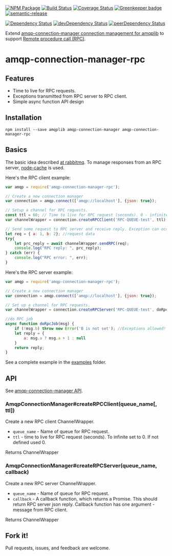 [![NPM Package](https://img.shields.io/npm/v/amqp-connection-manager-rpc.svg?style=flat-square)](https://www.npmjs.org/package/amqp-connection-manager-rpc)
[![Build Status](https://travis-ci.org/niahmiah/amqp-connection-manager-rpc.svg?branch=master)](https://travis-ci.org/niahmiah/amqp-connection-manager-rpc)
[![Coverage Status](https://coveralls.io/repos/niahmiah/amqp-connection-manager-rpc/badge.svg?branch=master&service=github)](https://coveralls.io/github/niahmiah/amqp-connection-manager-rpc?branch=master)
[![Greenkeeper badge](https://badges.greenkeeper.io/niahmiah/amqp-connection-manager-rpc.svg)](https://greenkeeper.io/)
[![semantic-release](https://img.shields.io/badge/%20%20%F0%9F%93%A6%F0%9F%9A%80-semantic--release-e10079.svg)](https://github.com/semantic-release/semantic-release)

[![Dependency Status](https://david-dm.org/niahmiah/amqp-connection-manager-rpc.svg)](https://david-dm.org/niahmiah/amqp-connection-manager-rpc)
[![devDependency Status](https://david-dm.org/niahmiah/amqp-connection-manager-rpc/dev-status.svg)](https://david-dm.org/niahmiah/amqp-connection-manager-rpc#info=devDependencies)
[![peerDependency Status](https://david-dm.org/niahmiah/amqp-connection-manager-rpc/peer-status.svg)](https://david-dm.org/niahmiah/amqp-connection-manager-rpc#info=peerDependencies)

Extend [amqp-connection-manager connection management for amqplib](https://github.com/niahmiah/node-amqp-connection-manager) to support [Remote procedure call (RPC)](https://www.rabbitmq.com/tutorials/tutorial-six-java.html).

# amqp-connection-manager-rpc

## Features

* Time to live for RPC requests.
* Exceptions transmitted from RPC server to RPC client.
* Simple async function API design

## Installation

    npm install --save amqplib amqp-connection-manager amqp-connection-manager-rpc

## Basics

The basic idea described [at rabbitmq](https://www.rabbitmq.com/tutorials/tutorial-six-java.html).
To manage responses from an RPC server, [node-cache](https://github.com/mpneuried/nodecache) is used.


Here's the RPC client example:

```js
var amqp = require('amqp-connection-manager-rpc');

// Create a new connection manager
var connection = amqp.connect(['amqp://localhost'], {json: true});

// Setup a channel for RPC requests.
const ttl = 60; // Time to live for RPC request (seconds). 0 - infinite
var channelWrapper = connection.createRPCClient('RPC-QUEUE-test', ttl);

// Send some request to RPC server and receive reply. Exception can occupied!
let req = { a: 1, b: 2}; //request data
try{
    let prc_reply = await channelWrapper.sendRPC(req);
    console.log("RPC reply: ", prc_reply);
} catch (err) {
    console.log("RPC error: ", err);
}

```

Here's the RPC server example:

```js
var amqp = require('amqp-connection-manager-rpc');

// Create a new connection manager
var connection = amqp.connect(['amqp://localhost'], {json: true});

// Set up a channel for RPC requests.
var channelWrapper = connection.createRPCServer('RPC-QUEUE-test', doRpcJob);

//do RPC job
async function doRpcJob(msg) {
    if (!msg.b) throw new Error('B is not set'); //Exceptions allowed! Will be send to RPC client.
    let reply = {
        a: msg.a ? msg.a + 1 : null
    }
    return reply;
}

```

See a complete example in the [examples](./examples) folder.

## API

See [amqp-connection-manager API](https://github.com/niahmiah/node-amqp-connection-manager).

### AmqpConnectionManager#createRPCClient(queue_name[, ttl])

Create a new RPC client ChannelWrapper.

* `queue_name` -  Name of queue for RPC request.
* `ttl` - time to live for RPC request (seconds). To infinite set to 0. If not defined used 0.
  
Returns ChannelWrapper 

### AmqpConnectionManager#createRPCServer(queue_name, callback)

Create a new RPC server ChannelWrapper.

* `queue_name` -  Name of queue for RPC request.
* `callback` - A callback function, which returns a Promise. This should return RPC server json reply.
Callback function has one argument - message from RPC client.

Returns ChannelWrapper 

## Fork it!

Pull requests, issues, and feedback are welcome.

